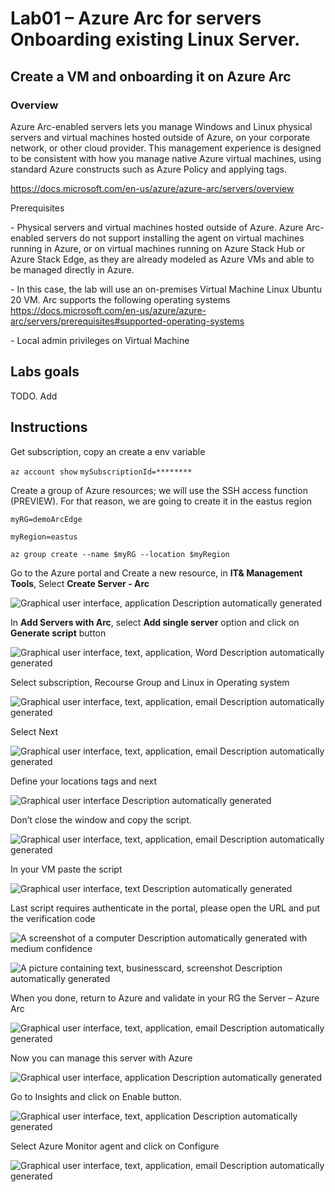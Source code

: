 # Lab01 – Azure Arc for servers Onboarding existing Linux Server.

 

## Create a VM and onboarding it on Azure Arc 

### Overview  

Azure Arc-enabled servers lets you manage Windows and Linux physical servers and virtual machines hosted outside of Azure, on your corporate network, or other cloud provider. This management experience is designed to be consistent with how you manage native Azure virtual machines, using standard Azure constructs such as Azure Policy and applying tags. 

https://docs.microsoft.com/en-us/azure/azure-arc/servers/overview 

Prerequisites 

\- Physical servers and virtual machines hosted outside of Azure. Azure Arc-enabled servers do not support installing the agent on virtual machines running in Azure, or on virtual machines running on Azure Stack Hub or Azure Stack Edge, as they are already modeled as Azure VMs and able to be managed directly in Azure. 

  \- In this case, the lab will use an on-premises Virtual Machine Linux Ubuntu 20 VM. Arc supports the following operating systems https://docs.microsoft.com/en-us/azure/azure-arc/servers/prerequisites#supported-operating-systems 

\- Local admin privileges on Virtual Machine 

## Labs goals
TODO. Add


## Instructions 

 

Get subscription, copy an create a env variable

`az account show`
`mySubscriptionId=********`
 

Create a group of Azure resources; we will use the SSH access function (PREVIEW). For that reason, we are going to create it in the eastus region


`myRG=demoArcEdge`

`myRegion=eastus` 

`az group create --name $myRG --location $myRegion`

Go to the Azure portal and Create a new resource, in **IT& Management Tools**, Select **Create Server - Arc** 

 

![Graphical user interface, application  Description automatically generated](/assets/images/lab01/clip_image002.png)

 

In **Add Servers with Arc**, select **Add single server** option and click on **Generate script** button

![Graphical user interface, text, application, Word  Description automatically generated](/assets/images/lab01/clip_image003.png)

 

Select subscription, Recourse Group and Linux in Operating system

 

![Graphical user interface, text, application, email  Description automatically generated](/assets/images/lab01/clip_image004.png)

 

Select Next

![Graphical user interface, text, application, email  Description automatically generated](/assets/images/lab01/clip_image005.png)

 

Define your locations tags and next

 

![Graphical user interface  Description automatically generated](/assets/images/lab01/clip_image006.png)

 

Don’t close the window and copy the script.

![Graphical user interface, text, application, email  Description automatically generated](/assets/images/lab01/clip_image007.png)

 

In your VM paste the script

 

![Graphical user interface, text  Description automatically generated](/assets/images/lab01/clip_image008.png)

 

Last script requires authenticate in the portal, please open the URL and put the verification code

 

![A screenshot of a computer  Description automatically generated with medium confidence](/assets/images/lab01/clip_image009.png)

 

![A picture containing text, businesscard, screenshot  Description automatically generated](/assets/images/lab01/clip_image010.png)

 

When you done, return to Azure and validate in your RG the Server – Azure Arc

 

![Graphical user interface, text, application, email  Description automatically generated](/assets/images/lab01/clip_image011.png)

 

Now you can manage this server with Azure

 

![Graphical user interface, application  Description automatically generated](/assets/images/lab01/clip_image012.png)

 

Go to Insights and click on Enable button.

 

![Graphical user interface, text, application  Description automatically generated](/assets/images/lab01/clip_image013.png)

 

Select Azure Monitor agent and click on Configure

 

![Graphical user interface, text, application, email  Description automatically generated](/assets/images/lab01/clip_image014.png)

 